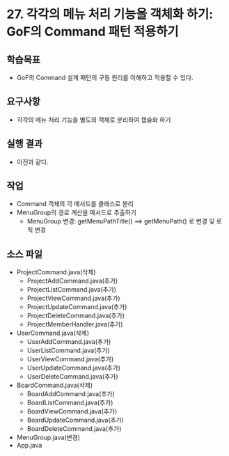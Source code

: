 # 27. 각각의 메뉴 처리 기능을 객체화 하기: GoF의 Command 패턴 적용하기

## 학습목표

- GoF의 Command 설계 패턴의 구동 원리를 이해하고 적용할 수 있다.

## 요구사항

- 각각의 메뉴 처리 기능을 별도의 객체로 분리하여 캡슐화 하기 

## 실행 결과

- 이전과 같다.

## 작업

- Command 객체의 각 메서드를 클래스로 분리
- MenuGroup의 경로 계산을 메서드로 추출하기
  - MenuGroup 변경: getMenuPathTitle() ==> getMenuPath() 로 변경 및 로직 변경

## 소스 파일

- ProjectCommand.java(삭제)
  - ProjectAddCommand.java(추가)
  - ProjectListCommand.java(추가)
  - ProjectViewCommand.java(추가)
  - ProjectUpdateCommand.java(추가)
  - ProjectDeleteCommand.java(추가)
  - ProjectMemberHandler.java(추가)
- UserCommand.java(삭제)
  - UserAddCommand.java(추가)
  - UserListCommand.java(추가)
  - UserViewCommand.java(추가)
  - UserUpdateCommand.java(추가)
  - UserDeleteCommand.java(추가)
- BoardCommand.java(삭제)
  - BoardAddCommand.java(추가)
  - BoardListCommand.java(추가)
  - BoardViewCommand.java(추가)
  - BoardUpdateCommand.java(추가)
  - BoardDeleteCommand.java(추가)
- MenuGroup.java(변경)
- App.java